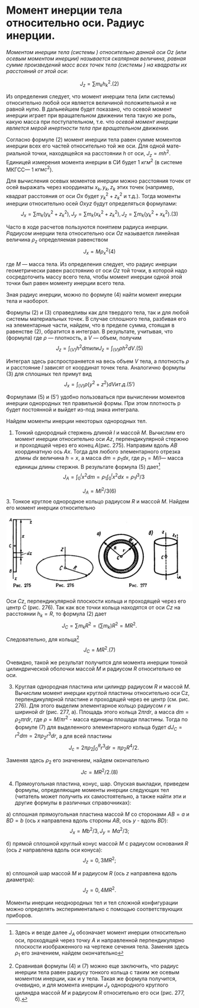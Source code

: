 # Момент инерции тела относительно оси. Радиус инерции.
_Моментом инерции тела (системы ) относительно данной оси_ $Oz$ _(или осевым моментом инерции) называется скалярная величина, равная сумме произведений масс всех точек тела (системы ) на квад­раты их расстояний от этой оси_:

$$J_z=\sum m_kh_k^2. (2)$$

Из определения следует, что момент инерции тела (или системы) относительно любой оси является величиной положительной и не равной нулю. В дальнейшем будет показано, что осевой момент инерции играет при вращательном движении тела такую же роль, какую масса при поступательном, т.е. что *осевой момент инерции является мерой инертности тела при вращательном движении.*

Согласно формуле (2) момент инерции тела равен сумме моментов инерции всех его частей относительно той же оси. Для одной мате­риальной точки, находящейся на расстоянии $h$ от оси, $J_z=mh^2.$ Единицей измерения момента инерции в СИ будет 1 $кг м^2$ (в системе МКГСС— 1 $кгм с^2$).

Для вычисления осевых моментов инерции можно расстояния точек от осей выражать через координаты $x_k , y_k, z_k$ этих точек (на­пример, квадрат расстояния от оси $Ox$ будет $y_k^2+ z_k^2$ и т.д.). Тогда моменты инерции относительно осей $Oxyz$ будут определяться формулами: 
$$J_x=\sum m_k(y_k^2+ z_k^2) , J_y=\sum m_k(x_k^2+ z_k^2) , J_z=\sum m_k(y_k^2+ x_k^2).  (3)$$

Часто в ходе расчетов пользуются понятием радиуса инерции. *Радиусом* инерции тела относительно оси $Oz$ называется линейная величина $\rho_z$ определяемая равенством
$$J_x=M\rho_x^2    (4)$$

где $М$ — масса тела. Из определения следует, что радиус инерции геометрически равен расстоянию от оси $Oz$ той точки, в которой надо сосредоточить массу всего тела, чтобы момент инерции одной этой точки был равен моменту инерции всего тела.

Зная радиус инерции, можно по формуле (4) найти момент инерции тела и наоборот. 

Формулы (2) и (3) справедливы как для твердого тела, так и для любой системы материальных точек. В случае сплошного тела, раз­бивая его на элементарные части, найдем, что в пределе сумма, стоя­щая  в равенстве (2), обратится в интеграл. В результате, учитывая,
что (формула)
где $\rho$ — плотность, а $V$ — объем, получим
$$J_z=\int_{(V)}h^2dm  или  J_z=\int_{(V)}\rho h^2dV.    (5)$$

Интеграл здесь распространяется на весь объем $V$ тела, а плотность $\rho$ и расстояние $l$ зависят от координат точек тела. Аналогично фор­мулы (3) для сплошных тел примут вид
$$J_x=\int_{(V)}\rho (y^2+z^2)dV  и т.д.       (5')$$

Формулами (5) и (5') удобно пользоваться при вычислении мо­ментов инерции однородных тел правильной формы. При этом плот­ность р будет постоянной и выйдет из-под знака интеграла.

Найдем моменты инерции некоторых однородных тел.

1. Тонкий однородный стержень длиной $l$ и массой $М$. Вычислим его момент инерции относительно оси $Az$, перпендикулярной стержню и проходящей через его конец $A$(рис. 275). Направим вдоль $AB$ координатную ось $Ax$. Тогда для любого эле­ментарного отрезка длины $dx$ величина $h=x$, а масса $dm=p_1dx$, где $p_1=M/l$— масса единицы длины стержня. В результате формула  (5) дает[^1]
$$J_A=\int_0^lx^2dm=\rho_1\int_0^lx^2dx=\rho_1l^3/3$$

[^1]: Здесь и везде далее $J_A$ обозначает момент инерции относительно оси, проходящей через точку $A$ и направленной перпендикулярно плоскости изображенного на чертеже сечения тела.
Заменяя здесь $\rho_1$ его значением, найдем окончательно

$$J_A=Ml^2/3       (6)$$
3. Тонкое круглое однородное кольцо радиусом $R$ и массой $M$. Найдем его момент инерции относительно

<img src="https://raw.githubusercontent.com/difdifdif/teor_mex/main/image/2.jpg" width="720" height="avto">

Оси $Cz$, перпендикулярной плоскости кольца и проходящей через его центр $С$ (рис. 276). Так как все точки кольца находятся от оси $Cz$ на расстоянии $h_k =R$, то формула (2) дает
$$J_C=\sum m_kR^2=(\sum m_k)R^2=MR^2.$$

Следовательно, для кольца[^2]
$$J_C=MR^2.   (7)$$

Очевидно, такой же результат получится для момента инерции тонкой цилиндрической оболочки массой $М$ и радиусом $R$ относительно ее оси.

3. Круглая однородная пластина или цилиндр радиусом $R$ и массой $М$. Вычислим момент инерции круглой пластины относительно оси Cz, перпендикулярной пластине и проходящей через ее центр (см. рис. 276). Для этого выделим элементарное кольцо радиусом $r$ и шириной $dr$ (рис. 277, а). Площадь этого кольца $2\pi r dr$, а масса $dm=\rho_2\pi rdr$, где $\rho =M/\pi r^2$ - масса единицы площади пластины. Тогда по формуле (7) для выделенного элементарного кольца будет $dJ_C=r^2dm=2\pi \rho_2r^3dr$, a для всей пластины
$$J_c=2\pi\rho_2\int_0^R r^3dr =\pi\rho_2R^4/2 .$$

Заменяя здесь $\rho_2$ его значением, найдем окончательно
$$Jc=MR^2/2.     (8)$$

[^2]:Сравнивая формулы (4) и (7) можно еще заключить, что радиус инерции тела равен радиусу тонкого кольца с таким же осевым моментом инерции, как и у тела.
Такая же формула получится, очевидно, и для момента инерции $J_x$ однородного круглого цилиндра массой $М$ и радиусом $R$ относительно его оси (рис. 277, б).

4. Прямоугольная пластина, конус, шар. Опуская выкладки, приведем формулы, определяющие моменты инерции следующих тел (читатель может получить их самостоятельно, а также найти эти и другие формулы в различных справочниках):

a) сплошная прямоугольная пластина массой $М$ со сторонами $AB=а$ и $BD=b$ (ось $х$ направлена вдоль стороны $AВ$, ось $у$ - вдоль $BD$):
$$J_x=Mb^2/3,    J_y=Ma^2/3;$$

б) прямой сплошной круглый конус массой $М$ с радиусом основания $R$ (ось $z$ направлена вдоль оси конуса):
$$J_z=0,3MR^2;$$

в) сплошной шар массой $М$ и радиусом $R$ (ось $z$ направлена вдоль диаметра):
$$J_z=0,4MR^2.$$

Моменты инерции неоднородных тел и тел сложной конфигурации можно определять экспериментально с помощью соответствующих приборов.

